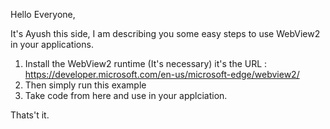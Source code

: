 Hello Everyone,

It's Ayush this side, I am describing you some easy steps to use WebView2 in your applications.

1. Install the WebView2 runtime (It's necessary)  it's the URL : https://developer.microsoft.com/en-us/microsoft-edge/webview2/
2. Then simply run this example
3. Take code from here and use in your applciation.

Thats't it.


